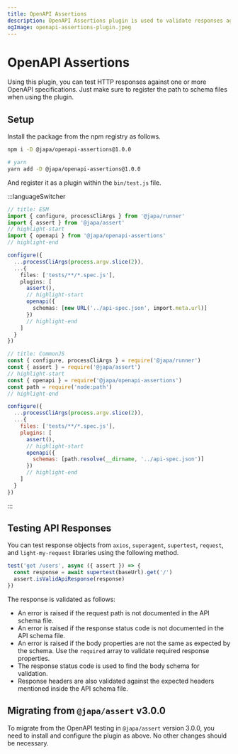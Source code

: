 ```yaml
---
title: OpenAPI Assertions
description: OpenAPI Assertions plugin is used to validate responses against an OpenAPI specification.
ogImage: openapi-assertions-plugin.jpeg
---
```


# OpenAPI Assertions

Using this plugin, you can test HTTP responses against one or more OpenAPI specifications. Just make sure to register the path to schema files when using the plugin.

## Setup

Install the package from the npm registry as follows.

```sh
npm i -D @japa/openapi-assertions@1.0.0

# yarn
yarn add -D @japa/openapi-assertions@1.0.0
```

And register it as a plugin within the `bin/test.js` file.

:::languageSwitcher

```ts
// title: ESM
import { configure, processCliArgs } from '@japa/runner'
import { assert } from '@japa/assert'
// highlight-start
import { openapi } from '@japa/openapi-assertions'
// highlight-end

configure({
  ...processCliArgs(process.argv.slice(2)),
  ...{
    files: ['tests/**/*.spec.js'],
    plugins: [
      assert(),
      // highlight-start
      openapi({
        schemas: [new URL('../api-spec.json', import.meta.url)]
      })
      // highlight-end
    ]
  }
})
```

```js
// title: CommonJS
const { configure, processCliArgs } = require('@japa/runner')
const { assert } = require('@japa/assert')
// highlight-start
const { openapi } = require('@japa/openapi-assertions')
const path = require('node:path')
// highlight-end

configure({
  ...processCliArgs(process.argv.slice(2)),
  ...{
    files: ['tests/**/*.spec.js'],
    plugins: [
      assert(),
      // highlight-start
      openapi({
        schemas: [path.resolve(__dirname, '../api-spec.json')]
      })
      // highlight-end
    ]
  }
})
```
:::

## Testing API Responses

You can test response objects from `axios`, `superagent`, `supertest`, `request`, and `light-my-request` libraries using the following method.

```ts
test('get /users', async ({ assert }) => {
  const response = await supertest(baseUrl).get('/')
  assert.isValidApiResponse(response)
})
```

The response is validated as follows:

- An error is raised if the request path is not documented in the API schema file.
- An error is raised if the response status code is not documented in the API schema file.
- An error is raised if the body properties are not the same as expected by the schema. Use the `required` array to validate required response properties.
- The response status code is used to find the body schema for validation.
- Response headers are also validated against the expected headers mentioned inside the API schema file.

## Migrating from `@japa/assert` v3.0.0

To migrate from the OpenAPI testing in `@japa/assert` version 3.0.0, you need to install and configure the plugin as above. No other changes should be necessary.

